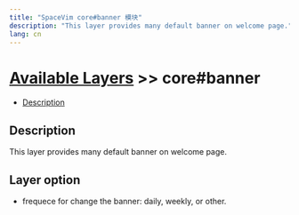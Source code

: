 ```yaml
---
title: "SpaceVim core#banner 模块"
description: "This layer provides many default banner on welcome page."
lang: cn
---
```


# [Available Layers](../) >> core#banner

<!-- vim-markdown-toc GFM -->

- [Description](#description)

<!-- vim-markdown-toc -->

## Description

  This layer provides many default banner on welcome page. 

## Layer option
 
- frequece for change the banner: daily, weekly, or other.
 


